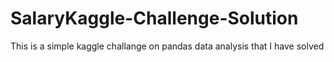 # SalaryKaggle-Challenge-Solution
This is a simple kaggle challange on pandas data analysis that I have solved
